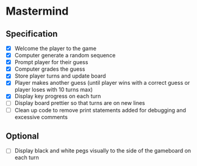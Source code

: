 # Mastermind

## Specification
* [x] Welcome the player to the game
* [x] Computer generate a random sequence
* [x] Prompt player for their guess
* [x] Computer grades the guess
* [x] Store player turns and update board
* [x] Player makes another guess (until player wins with a correct guess or player loses with 10 turns max)
* [x] Display key progress on each turn
* [ ] Display board prettier so that turns are on new lines
* [ ] Clean up code to remove print statements added for debugging and excessive comments

## Optional
* [ ] Display black and white pegs visually to the side of the gameboard on each turn